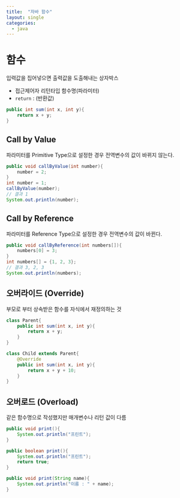 ```yaml
---
title:  "자바 함수"
layout: single
categories:
  - java
---
```


# 함수
입력값을 집어넣으면 출력값을 도출해내는 상자박스
- 접근제어자 리턴타입 함수명(파라미터)
- `return` : (반환값)
```java
public int sum(int x, int y){
    return x + y; 
}
```

## Call by Value
파라미터를 Primitive Type으로 설정한 경우 전역변수의 값이 바뀌지 않는다.
```java
public void callByValue(int number){
    number = 2;
}
int number = 1;
callByValue(number);
// 결과 1
System.out.println(number);
```

## Call by Reference
파라미터를 Reference Type으로 설정한 경우 전역변수의 값이 바뀐다.
```java
public void callByReference(int numbers[]){
    numbers[0] = 3;
}
int numbers[] = {1, 2, 3};
// 결과 3, 2, 3
System.out.println(numbers);
```

## 오버라이드 (Override)
부모로 부터 상속받은 함수를 자식에서 재정의하는 것
```java
class Parent{
    public int sum(int x, int y){
        return x + y;
    }
}

class Child extends Parent{
    @Override
    public int sum(int x, int y){
        return x + y + 10;
    }
}
```


## 오버로드 (Overload)
같은 함수명으로 작성했지만 매개변수나 리턴 값이 다름
```java
public void print(){
    System.out.println("프린트");
}

public boolean print(){
    System.out.println("프린트");
    return true;
}

public void print(String name){
    System.out.println("이름 : " + name);
}
```

